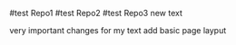 #test Repo1
#test Repo2
#test Repo3
new text

very important changes for my text
add basic page layput